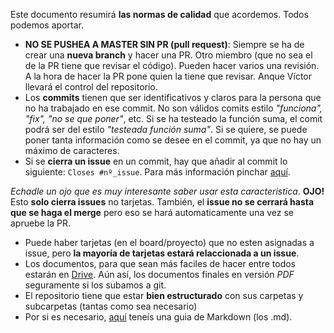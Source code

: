 Este documento resumirá **las normas de calidad** que acordemos. Todos podemos aportar.

- **NO SE PUSHEA A MASTER SIN PR (pull request)**: Siempre se ha de crear una **nueva branch** y hacer una PR. Otro miembro (que no sea el de la PR tiene que revisar el código). Pueden hacer varios una revisión. A la hora de hacer la PR pone quien la tiene que revisar. Anque Víctor llevará el control del repositorio.
- Los **commits** tienen que ser identificativos y claros para la persona que no ha trabajado en ese commit. No son válidos comits estilo _"funciona", "fix", "no se que poner"_, etc. Si se ha testeado la función suma, el comit podrá ser del estilo _"testeada función suma"_. Si se quiere, se puede poner tanta información como se desee en el commit, ya que no hay un máximo de caracteres.
- Si se **cierra un issue** en un commit, hay que añadir al commit lo siguiente: `Closes #nº_issue`. Para más información pinchar [aquí](https://help.github.com/en/articles/closing-issues-using-keywords). 

_Echadle un ojo que es muy interesante saber usar esta caracteristica_. **OJO!** Esto **solo cierra issues** no tarjetas. También, el **issue no se cerrará hasta que se haga el merge** pero eso se hará automaticamente una vez se apruebe la PR.
- Puede haber tarjetas (en el board/proyecto) que no esten asignadas a issue, pero **la mayoría de tarjetas estará relaccionada a un issue**.
- Los documentos, para que sean más faciles de hacer entre todos estarán en [Drive](https://drive.google.com/drive/folders/11TI6JH4CGTRb-80Cpk__9QrWz_RezDju?usp=sharing). Aún así, los documentos finales en versión _PDF_ seguramente si los subamos a git.
- El repositorio tiene que estar **bien estructurado** con sus carpetas y subcarpetas (tantas como sea necesario)
- Por si es necesario, [aquí](https://www.markdownguide.org/) teneís una guia de Markdown (los .md).
